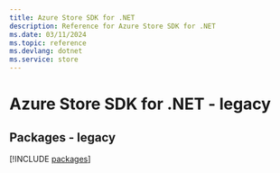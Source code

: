```yaml
---
title: Azure Store SDK for .NET
description: Reference for Azure Store SDK for .NET
ms.date: 03/11/2024
ms.topic: reference
ms.devlang: dotnet
ms.service: store
---
```

# Azure Store SDK for .NET - legacy
## Packages - legacy
[!INCLUDE [packages](store-index.md)]